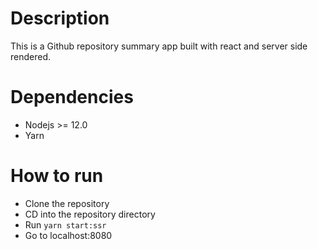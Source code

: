 # Description

This is a Github repository summary app built with react and server side rendered.

# Dependencies

* Nodejs >= 12.0
* Yarn

# How to run

* Clone the repository
* CD into the repository directory
* Run `yarn start:ssr`
* Go to localhost:8080
